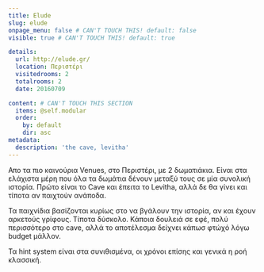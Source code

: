 ```yaml
---
title: Elude
slug: elude
onpage_menu: false # CAN'T TOUCH THIS! default: false
visible: true # CAN'T TOUCH THIS! default: true

details:
  url: http://elude.gr/
  location: Περιστέρι
  visitedrooms: 2
  totalrooms: 2
  date: 20160709

content: # CAN'T TOUCH THIS SECTION
  items: @self.modular
  order:
    by: default
    dir: asc
metadata:
  description: 'the cave, levitha'
---
```


Απο τα πιο καινούρια Venues, στο Περιστέρι, με 2 δωματιάκια. Είναι στα ελάχιστα μέρη που όλα τα δωμάτια δένουν μεταξύ τους σε μία συνολική ιστορία. Πρώτο είναι το Cave και έπειτα
το Levitha, αλλά δε θα γίνει και τίποτα αν παιχτούν ανάποδα.

Τα παιχνίδια βασίζονται κυρίως στο να βγάλουν την ιστορία, αν και έχουν αρκετούς γρίφους. Τίποτα δύσκολο. Κάποια δουλειά σε εφέ, πολύ περισσότερο στο cave, αλλά το αποτέλεσμα
δείχνει κάπωσ φτώχό λόγω budget μάλλον.

Τα hint system είναι στα συνιθισμένα, οι χρόνοι επίσης και γενικά η ροή κλασσική.
